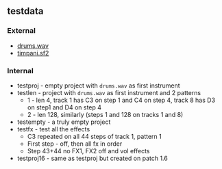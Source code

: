 ## testdata

### External

* [drums.wav](https://freewavesamples.com/ensoniq-zr-76-03-dope-85-bpm)
* [timpani.sf2](https://sites.google.com/site/soundfonts4u/)

### Internal

* testproj - empty project with `drums.wav` as first instrument
* testlen - project with `drums.wav` as first instrument and 2 patterns
  * 1 - len 4, track 1 has C3 on step 1 and C4 on step 4, track 8 has D3 on step1 and D4 on step 4
  * 2 - len 128, similarly (steps 1 and 128 on tracks 1 and 8)
* testempty - a truly empty project
* testfx - test all the effects
  * C3 repeated on all 44 steps of track 1, pattern 1
  * First step - off, then all fx in order
  * Step 43+44 no FX1, FX2 off and vol effects
* testproj16 - same as testproj but created on patch 1.6
